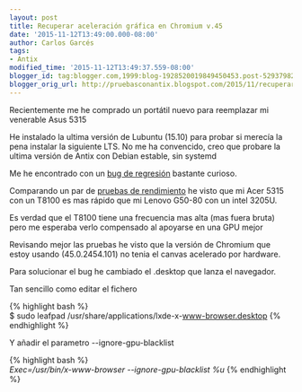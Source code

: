 ```yaml
---
layout: post
title: Recuperar aceleración gráfica en Chromium v.45
date: '2015-11-12T13:49:00.000-08:00'
author: Carlos Garcés
tags: 
- Antix
modified_time: '2015-11-12T13:49:37.559-08:00'
blogger_id: tag:blogger.com,1999:blog-1928520019849450453.post-529379821058590480
blogger_orig_url: http://pruebasconantix.blogspot.com/2015/11/recuperar-aceleracion-grafica-en.html
---
```


Recientemente me he comprado un portátil nuevo para reemplazar mi venerable
Asus 5315

He instalado la ultima versión de Lubuntu (15.10) para probar si merecía la
pena instalar la siguiente LTS. No me ha convencido, creo que probare la
ultima versión de Antix con Debian estable, sin systemd

Me he encontrado con un [bug de
regresión](https://code.google.com/p/chromium/issues/detail?id=509336)
bastante curioso.
<!--more-->

Comparando un par de [pruebas de rendimiento](https://dev.windows.com/en-us/microsoft-edge/testdrive/demos/fishbowlie/) he visto que mi Acer 5315 con un
T8100 es mas rápido que mi Lenovo G50-80 con un intel 3205U.

Es verdad que el T8100 tiene una frecuencia mas alta (mas fuera bruta) pero me
esperaba verlo compensado al apoyarse en una GPU mejor

Revisando mejor las pruebas he visto que la versión de Chromium que estoy
usando (45.0.2454.101) no tenia el canvas acelerado por hardware.

Para solucionar el bug he cambiado el .desktop que lanza el navegador.

Tan sencillo como editar el fichero

{% highlight bash %}     
$ sudo leafpad /usr/share/applications/lxde-x-www-browser.desktop 
{% endhighlight %}

Y añadir el parametro --ignore-gpu-blacklist

  
{% highlight bash %}     
_Exec=/usr/bin/x-www-browser --ignore-gpu-blacklist %u_
{% endhighlight %}
